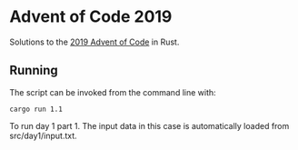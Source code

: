 # Advent of Code 2019

Solutions to the [2019 Advent of Code](https://adventofcode.com/2019) in Rust.

## Running

The script can be invoked from the command line with:

    cargo run 1.1

To run day 1 part 1. The input data in this case is automatically loaded from
src/day1/input.txt.
